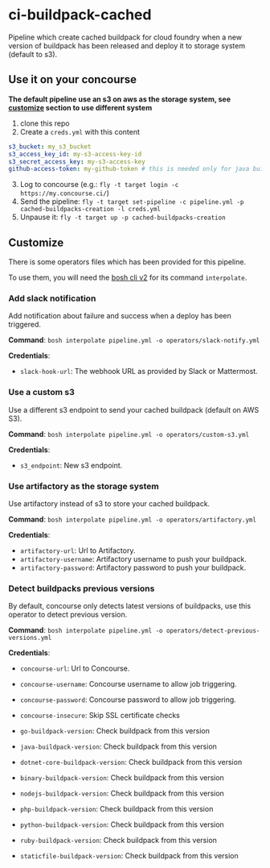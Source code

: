 # ci-buildpack-cached

Pipeline which create cached buildpack for cloud foundry when a new version of buildpack has been released and deploy it to storage system (default to s3).

## Use it on your concourse

**The default pipeline use an s3 on aws as the storage system, see [customize](#customize) section to use different system**

1. clone this repo
2. Create a `creds.yml` with this content

```yml
s3_bucket: my_s3_bucket
s3_access_key_id: my-s3-access-key-id
s3_secret_access_key: my-s3-access-key
github-access-token: my-github-token # this is needed only for java buildpack which has different build system
```
3. Log to concourse (e.g.: `fly -t target login -c https://my.concourse.ci/`)
4. Send the pipeline: `fly -t target set-pipeline -c pipeline.yml -p cached-buildpacks-creation -l creds.yml`
5. Unpause it: `fly -t target up -p cached-buildpacks-creation`

## Customize

There is some operators files which has been provided for this pipeline.

To use them, you will need the [bosh cli v2](https://bosh.io/docs/cli-v2.html) for its command `interpolate`.

### Add slack notification

Add notification about failure and success when a deploy has been triggered.

**Command**: `bosh interpolate pipeline.yml -o operators/slack-notify.yml`

**Credentials**:
- `slack-hook-url`: The webhook URL as provided by Slack or Mattermost.

### Use a custom s3

Use a different s3 endpoint to send your cached buildpack (default on AWS S3).

**Command**: `bosh interpolate pipeline.yml -o operators/custom-s3.yml`

**Credentials**:
- `s3_endpoint`: New s3 endpoint.

### Use artifactory as the storage system

Use artifactory instead of s3 to store your cached buildpack.

**Command**: `bosh interpolate pipeline.yml -o operators/artifactory.yml`

**Credentials**:
- `artifactory-url`: Url to Artifactory.
- `artifactory-username`: Artifactory username to push your buildpack.
- `artifactory-password`: Artifactory password to push your buildpack.

### Detect buildpacks previous versions  

By default, concourse only detects latest versions of buildpacks, use this operator to detect previous version.

**Command**: `bosh interpolate pipeline.yml -o operators/detect-previous-versions.yml`

**Credentials**:
- `concourse-url`: Url to Concourse.
- `concourse-username`: Concourse username to allow job triggering.
- `concourse-password`: Concourse password to allow job triggering.
- `concourse-insecure`: Skip SSL certificate checks 

- `go-buildpack-version`: Check buildpack from this version 
- `java-buildpack-version`: Check buildpack from this version
- `dotnet-core-buildpack-version`: Check buildpack from this version
- `binary-buildpack-version`: Check buildpack from this version 
- `nodejs-buildpack-version`: Check buildpack from this version 
- `php-buildpack-version`: Check buildpack from this version 
- `python-buildpack-version`: Check buildpack from this version 
- `ruby-buildpack-version`: Check buildpack from this version 
- `staticfile-buildpack-version`: Check buildpack from this version 